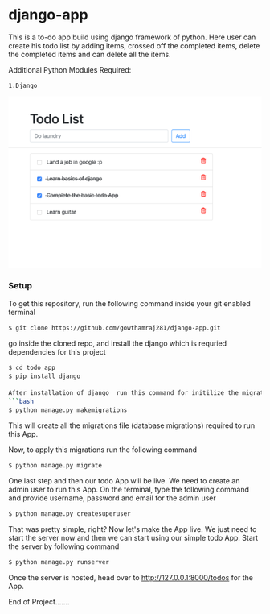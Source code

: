 # django-app
This is a to-do app build using django framework of python. Here user can create his todo list by adding items, crossed off the completed items, delete the completed items and can delete all the items.

Additional Python Modules Required:

    1.Django

![todo App](https://raw.githubusercontent.com/gowthamraj281/django-app/main/staticfiles/todoApp.png)
### Setup
To get this repository, run the following command inside your git enabled terminal
```bash
$ git clone https://github.com/gowthamraj281/django-app.git
```
go inside the cloned repo, and install the django which is requried dependencies for this project
```bash
$ cd todo_app
$ pip install django

After installation of django  run this command for initilize the migration files to migrate for run this app
```bash
$ python manage.py makemigrations
```
This will create all the migrations file (database migrations) required to run this App.

Now, to apply this migrations run the following command
```bash
$ python manage.py migrate
```

One last step and then our todo App will be live. We need to create an admin user to run this App. On the terminal, type the following command and provide username, password and email for the admin user
```bash
$ python manage.py createsuperuser
```

That was pretty simple, right? Now let's make the App live. We just need to start the server now and then we can start using our simple todo App. Start the server by following command

```bash
$ python manage.py runserver
```

Once the server is hosted, head over to http://127.0.0.1:8000/todos for the App.

End of Project.......
